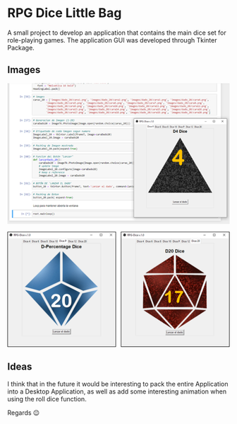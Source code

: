# RPG Dice Little Bag
A small project to develop an application that contains the main dice set for role-playing games. The application GUI was developed through Tkinter Package.

## Images

![alt text](https://github.com/marceloigallegos/RPG_DiceBag/blob/main/mdImages/Fig1.png)

![alt text](https://github.com/marceloigallegos/RPG_DiceBag/blob/main/mdImages/Fig2.png)

## Ideas
I think that in the future it would be interesting to pack the entire Application into a Desktop Application, as well as add some interesting animation when using the roll dice function.

Regards :wink:

